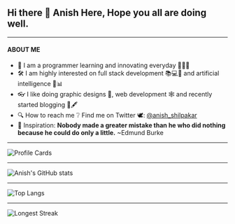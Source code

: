 ## Hi there 👋 Anish Here, Hope you all are doing well.

<hr>

#### ABOUT ME

- 🌱 I am a programmer learning and innovating everyday 👨🏻‍💻
- 🛠 I am highly interested on full stack development 📚💻📱 and artificial intelligence 🧠📊
- 👓 I like doing graphic designs 🎨, web development 🕸 and recently started blogging 📖🖋
- 🔍 How to reach me ❔ Find me on Twitter 🕊: [@anish_shilpakar](https://twitter.com/anish_shilpakar)
- 📌 Inspiration: **Nobody made a greater mistake than he who did nothing because he could do only a little.** ~Edmund Burke

<hr>

![Profile Cards](https://github-profile-summary-cards.vercel.app/api/cards/profile-details?username=juju2181&theme=monokai)

<hr>

![Anish's GitHub stats](https://github-readme-stats.vercel.app/api?username=juju2181&show_icons=true&count_private=true&theme=onedark)

<hr>

![Top Langs](https://github-readme-stats.vercel.app/api/top-langs/?username=juju2181&layout=compact&theme=dracula)

<hr>

![Longest Streak](https://github-readme-streak-stats.herokuapp.com/?user=juju2181&theme=radical)

